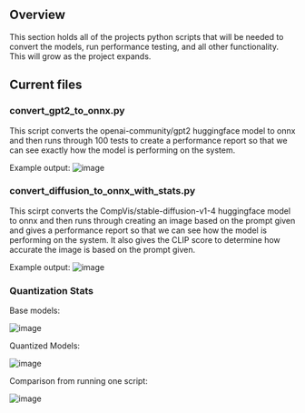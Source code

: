 ## Overview 

This section holds all of the projects python scripts that will be needed to convert the models, run performance testing, and all other functionality. This will grow as the project expands.

## Current files

### convert_gpt2_to_onnx.py
This script converts the openai-community/gpt2 huggingface model to onnx and then runs through 100 tests to create a performance report so that we  can see exactly how the model is performing on the system.

Example output:
![image](https://github.com/user-attachments/assets/dc48c495-2554-49f7-a1de-810498503b82)



### convert_diffusion_to_onnx_with_stats.py
This scirpt converts the CompVis/stable-diffusion-v1-4 huggingface model to onnx and then runs through creating an image based on the prompt given and gives a performance report so that we can see how the model is performing on the system. It also gives the CLIP score to determine how accurate the image is based on the prompt given.

Example output: 
![image](https://github.com/user-attachments/assets/614c095f-d2f3-4c4c-9b9d-73c69a0a4065)



### Quantization Stats 

Base models: 

![image](https://github.com/user-attachments/assets/616f8b4e-464e-489c-a89c-6dd4d858d066)

Quantized Models: 

![image](https://github.com/user-attachments/assets/6c56d152-8546-4af5-a7be-8191306e3b23)

Comparison from running one script:

![image](https://github.com/user-attachments/assets/fa7f753a-00d1-4fbc-92fa-131106178dc2)
